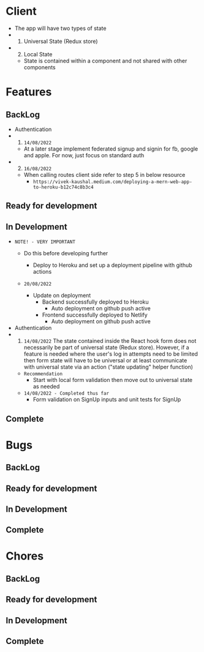 <!-- App architecture -->
# Client 
- The app will have two types of state 
- 1. Universal State (Redux store)
- 2. Local State 
    - State is contained within a component and not shared with other components 

# Features
## BackLog
- Authentication
- 1. `14/08/2022`
    - At a later stage implement federated signup and signin for fb, google and apple. For now, just focus on standard auth 
- 2. `16/08/2022`
    - When calling routes client side refer to step 5 in below resource 
        - `https://vivek-kaushal.medium.com/deploying-a-mern-web-app-to-heroku-b12c74c8b3c4`
## Ready for development
## In Development
- `NOTE! - VERY IMPORTANT`
    - Do this before developing further
        - Deploy to Heroku and set up a deployment pipeline with github actions 

    - `20/08/2022`
        - Update on deployment 
            - Backend successfully deployed to Heroku
                - Auto deployment on github push active 
            - Frontend successfully deployed to Netlify 
                - Auto deployment on github push active  
- Authentication
- 1. `14/08/2022` The state contained inside the React hook form does not necessarily be part of universal state (Redux store). However, if a feature is needed where the user's log in attempts need to be limited then form state will have to be universal or at least communicate with universal state via an action ("state updating" helper function)
    - `Recommendation`
        - Start with local form validation then move out to universal state as needed 
    - `14/08/2022 - Completed thus far`
        - Form validation on SignUp inputs and unit tests for SignUp 
## Complete
 
# Bugs
## BackLog
## Ready for development
## In Development 
## Complete

# Chores
## BackLog
## Ready for development
## In Development 
## Complete